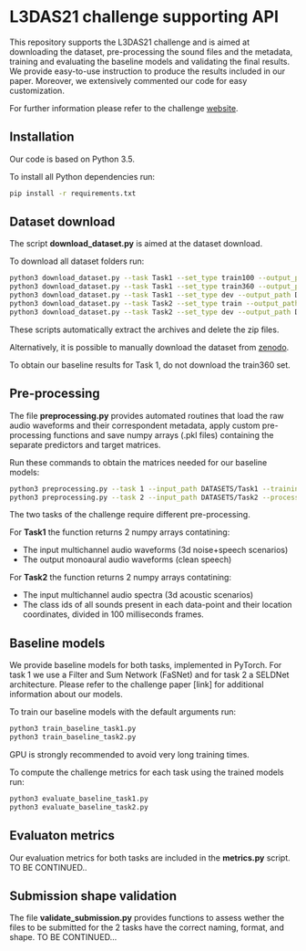 # L3DAS21 challenge supporting API
This repository supports the L3DAS21 challenge and is aimed at downloading the dataset, pre-processing the sound files and the metadata, training and evaluating the baseline models and validating the final results.
We provide easy-to-use instruction to produce the results included in our paper.
Moreover, we extensively commented our code for easy customization.

For further information please refer to the challenge [website](https://sites.google.com/uniroma1.it/l3das/home?authuser=0).



## Installation
Our code is based on Python 3.5.

To install all Python dependencies run:
```bash
pip install -r requirements.txt
```
## Dataset download
The script **download_dataset.py** is aimed at the dataset download.

To download all dataset folders run:
```bash
python3 download_dataset.py --task Task1 --set_type train100 --output_path DATASETS/Task1
python3 download_dataset.py --task Task1 --set_type train360 --output_path DATASETS/Task1
python3 download_dataset.py --task Task1 --set_type dev --output_path DATASETS/Task1
python3 download_dataset.py --task Task2 --set_type train --output_path DATASETS/Task2
python3 download_dataset.py --task Task2 --set_type dev --output_path DATASETS/Task2
```
These scripts automatically extract the archives and delete the zip files.

Alternatively, it is possible to manually download the dataset from [zenodo](https://zenodo.org/record/4642005#.YGcX-hMzaAx).

To obtain our baseline results for Task 1, do not download the train360 set.


## Pre-processing
The file **preprocessing.py** provides automated routines that load the raw audio waveforms and their correspondent metadata, apply custom pre-processing functions and save numpy arrays (.pkl files) containing the separate predictors and target matrices.

Run these commands to obtain the matrices needed for our baseline models:
```bash
python3 preprocessing.py --task 1 --input_path DATASETS/Task1 --training_set train100 --processsing_type waveform --num_mics 1 --segmentation_len 2
python3 preprocessing.py --task 2 --input_path DATASETS/Task2 --processsing_type stft --num_mics 1 --frame_len 100
```
The two tasks of the challenge require different pre-processing.

For **Task1** the function returns 2 numpy arrays contatining:
* The input multichannel audio waveforms (3d noise+speech scenarios)
* The output monoaural audio waveforms (clean speech)

For **Task2** the function returns 2 numpy arrays contatining:
* The input multichannel audio spectra (3d acoustic scenarios)
* The class ids of all sounds present in each data-point and their location coordinates, divided in 100 milliseconds frames.



## Baseline models
We provide baseline models for both tasks, implemented in PyTorch. For task 1 we use a Filter and Sum Network (FaSNet) and for task 2 a SELDNet architecture. Please refer to the challenge paper [link] for additional information about our models.

To train our baseline models with the default arguments run:
```bash
python3 train_baseline_task1.py
python3 train_baseline_task2.py
```

GPU is strongly recommended to avoid very long training times.

To compute the challenge metrics for each task using the trained models run:
```bash
python3 evaluate_baseline_task1.py
python3 evaluate_baseline_task2.py
```
## Evaluaton metrics
Our evaluation metrics for both tasks are included in the **metrics.py** script.
TO BE CONTINUED..

## Submission shape validation
The file **validate_submission.py** provides functions to assess wether the files to be submitted for the 2 tasks have the correct naming, format, and shape.
TO BE CONTINUED... 
